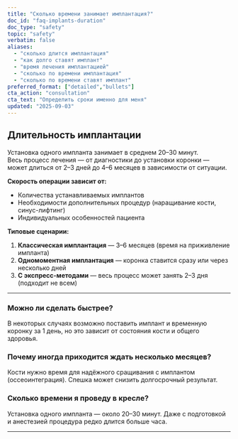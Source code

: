 ```yaml
---
title: "Сколько времени занимает имплантация?"
doc_id: "faq-implants-duration"
doc_type: "safety"
topic: "safety"
verbatim: false
aliases:
  - "сколько длится имплантация"
  - "как долго ставят имплант"
  - "время лечения имплантацией"
  - "сколько по времени имплантация"
  - "сколько по времени ставят имплант"
preferred_format: ["detailed","bullets"]
cta_action: "consultation"
cta_text: "Определить сроки именно для меня"
updated: "2025-09-03"
---
```


## Длительность имплантации
Установка одного импланта занимает в среднем 20–30 минут.  
Весь процесс лечения — от диагностики до установки коронки — может длиться от 2–3 дней до 4–6 месяцев в зависимости от ситуации.

**Скорость операции зависит от:**
- Количества устанавливаемых имплантов  
- Необходимости дополнительных процедур (наращивание кости, синус-лифтинг)  
- Индивидуальных особенностей пациента  

**Типовые сценарии:**
1. **Классическая имплантация** — 3–6 месяцев (время на приживление импланта)  
2. **Одномоментная имплантация** — коронка ставится сразу или через несколько дней  
3. **С экспресс-методами** — весь процесс может занять 2–3 дня (подходит не всем)

---

### Можно ли сделать быстрее?
В некоторых случаях возможно поставить имплант и временную коронку за 1 день, но это зависит от состояния кости и общего здоровья.

### Почему иногда приходится ждать несколько месяцев?
Кости нужно время для надёжного сращивания с имплантом (оссеоинтеграция). Спешка может снизить долгосрочный результат.

### Сколько времени я проведу в кресле?
Установка одного импланта — около 20–30 минут. Даже с подготовкой и анестезией процедура редко длится больше часа.

---

